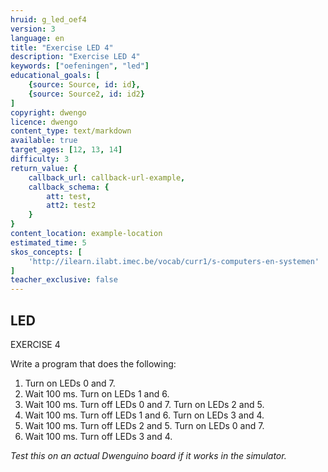 ```yaml
---
hruid: g_led_oef4
version: 3
language: en
title: "Exercise LED 4"
description: "Exercise LED 4"
keywords: ["oefeningen", "led"]
educational_goals: [
    {source: Source, id: id}, 
    {source: Source2, id: id2}
]
copyright: dwengo
licence: dwengo
content_type: text/markdown
available: true
target_ages: [12, 13, 14]
difficulty: 3
return_value: {
    callback_url: callback-url-example,
    callback_schema: {
        att: test,
        att2: test2
    }
}
content_location: example-location
estimated_time: 5
skos_concepts: [
    'http://ilearn.ilabt.imec.be/vocab/curr1/s-computers-en-systemen'
]
teacher_exclusive: false
---
```

## LED

EXERCISE 4

Write a program that does the following:

1. Turn on LEDs 0 and 7.
2. Wait 100 ms. Turn on LEDs 1 and 6.
3. Wait 100 ms. Turn off LEDs 0 and 7. Turn on LEDs 2 and 5.
4. Wait 100 ms. Turn off LEDs 1 and 6. Turn on LEDs 3 and 4.
5. Wait 100 ms. Turn off LEDs 2 and 5. Turn on LEDs 0 and 7.
6. Wait 100 ms. Turn off LEDs 3 and 4.

*Test this on an actual Dwenguino board if it works in the simulator.*